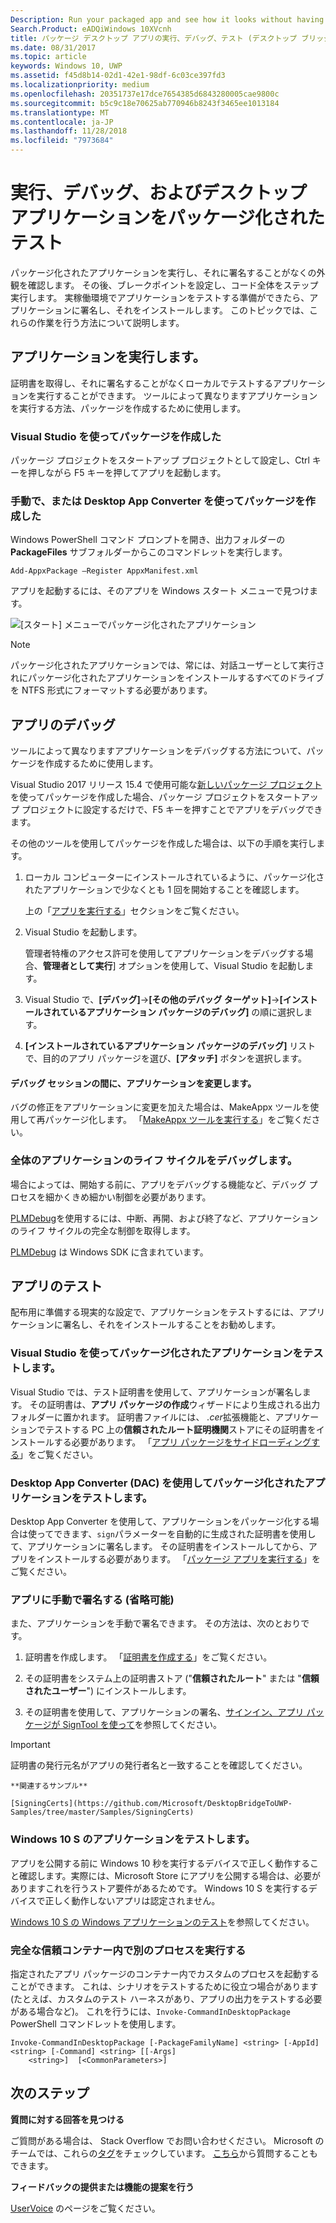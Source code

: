 ```yaml
---
Description: Run your packaged app and see how it looks without having to sign it. Then, set breakpoints and step through code. When you're ready to test your app in a production environment, sign your app and then install it.
Search.Product: eADQiWindows 10XVcnh
title: パッケージ デスクトップ アプリの実行、デバッグ、テスト (デスクトップ ブリッジ)
ms.date: 08/31/2017
ms.topic: article
keywords: Windows 10, UWP
ms.assetid: f45d8b14-02d1-42e1-98df-6c03ce397fd3
ms.localizationpriority: medium
ms.openlocfilehash: 20351737e17dce7654385d6843280005cae9800c
ms.sourcegitcommit: b5c9c18e70625ab770946b8243f3465ee1013184
ms.translationtype: MT
ms.contentlocale: ja-JP
ms.lasthandoff: 11/28/2018
ms.locfileid: "7973684"
---
```

# <a name="run-debug-and-test-a-packaged-desktop-application"></a>実行、デバッグ、およびデスクトップ アプリケーションをパッケージ化されたテスト

パッケージ化されたアプリケーションを実行し、それに署名することがなくの外観を確認します。 その後、ブレークポイントを設定し、コード全体をステップ実行します。 実稼働環境でアプリケーションをテストする準備ができたら、アプリケーションに署名し、それをインストールします。 このトピックでは、これらの作業を行う方法について説明します。

<a id="run-app" />

## <a name="run-your-application"></a>アプリケーションを実行します。

証明書を取得し、それに署名することがなくローカルでテストするアプリケーションを実行することができます。 ツールによって異なりますアプリケーションを実行する方法、パッケージを作成するために使用します。

### <a name="you-created-the-package-by-using-visual-studio"></a>Visual Studio を使ってパッケージを作成した

パッケージ プロジェクトをスタートアップ プロジェクトとして設定し、Ctrl キーを押しながら F5 キーを押してアプリを起動します。

### <a name="you-created-the-package-manually-or-by-using-the-desktop-app-converter"></a>手動で、または Desktop App Converter を使ってパッケージを作成した

Windows PowerShell コマンド プロンプトを開き、出力フォルダーの **PackageFiles** サブフォルダーからこのコマンドレットを実行します。

```
Add-AppxPackage –Register AppxManifest.xml
```
アプリを起動するには、そのアプリを Windows スタート メニューで見つけます。

![[スタート] メニューでパッケージ化されたアプリケーション](images/desktop-to-uwp/converted-app-installed.png)

> [!NOTE]
> パッケージ化されたアプリケーションでは、常には、対話ユーザーとして実行されにパッケージ化されたアプリケーションをインストールするすべてのドライブを NTFS 形式にフォーマットする必要があります。

## <a name="debug-your-app"></a>アプリのデバッグ

ツールによって異なりますアプリケーションをデバッグする方法について、パッケージを作成するために使用します。

Visual Studio 2017 リリース 15.4 で使用可能な[新しいパッケージ プロジェクト](desktop-to-uwp-packaging-dot-net.md#new-packaging-project)を使ってパッケージを作成した場合、パッケージ プロジェクトをスタートアップ プロジェクトに設定するだけで、F5 キーを押すことでアプリをデバッグできます。

その他のツールを使用してパッケージを作成した場合は、以下の手順を実行します。

1. ローカル コンピューターにインストールされているように、パッケージ化されたアプリケーションで少なくとも 1 回を開始することを確認します。

   上の「[アプリを実行する](#run-app)」セクションをご覧ください。

2. Visual Studio を起動します。

   管理者特権のアクセス許可を使用してアプリケーションをデバッグする場合、**管理者として実行**] オプションを使用して、Visual Studio を起動します。

3. Visual Studio で、**[デバッグ]**->**[その他のデバッグ ターゲット]**->**[インストールされているアプリケーション パッケージのデバッグ]** の順に選択します。

4. **[インストールされているアプリケーション パッケージのデバッグ]** リストで、目的のアプリ パッケージを選び、**[アタッチ]** ボタンを選択します。

#### <a name="modify-your-application-in-between-debug-sessions"></a>デバッグ セッションの間に、アプリケーションを変更します。

バグの修正をアプリケーションに変更を加えた場合は、MakeAppx ツールを使用して再パッケージ化します。 「[MakeAppx ツールを実行する](desktop-to-uwp-manual-conversion.md#make-appx)」をご覧ください。

### <a name="debug-the-entire-application-lifecycle"></a>全体のアプリケーションのライフ サイクルをデバッグします。

場合によっては、開始する前に、アプリをデバッグする機能など、デバッグ プロセスを細かくきめ細かい制御を必要があります。

[PLMDebug](https://msdn.microsoft.com/library/windows/hardware/jj680085(v=vs.85).aspx)を使用するには、中断、再開、および終了など、アプリケーションのライフ サイクルの完全な制御を取得します。

[PLMDebug](https://msdn.microsoft.com/library/windows/hardware/jj680085(v=vs.85).aspx) は Windows SDK に含まれています。

## <a name="test-your-app"></a>アプリのテスト

配布用に準備する現実的な設定で、アプリケーションをテストするには、アプリケーションに署名し、それをインストールすることをお勧めします。

### <a name="test-an-application-that-you-packaged-by-using-visual-studio"></a>Visual Studio を使ってパッケージ化されたアプリケーションをテストします。

Visual Studio では、テスト証明書を使用して、アプリケーションが署名します。 その証明書は、**アプリ パッケージの作成**ウィザードにより生成される出力フォルダーに置かれます。 証明書ファイルには、 *.cer*拡張機能と、アプリケーションでテストする PC 上の**信頼されたルート証明機関**ストアにその証明書をインストールする必要があります。 「[アプリ パッケージをサイドローディングする](../packaging/packaging-uwp-apps.md#sideload-your-app-package)」をご覧ください。

### <a name="test-an-application-that-you-packaged-by-using-the-desktop-app-converter-dac"></a>Desktop App Converter (DAC) を使用してパッケージ化されたアプリケーションをテストします。

Desktop App Converter を使用して、アプリケーションをパッケージ化する場合は使ってできます、``sign``パラメーターを自動的に生成された証明書を使用して、アプリケーションに署名します。 その証明書をインストールしてから、アプリをインストールする必要があります。 「[パッケージ アプリを実行する](desktop-to-uwp-run-desktop-app-converter.md#run-app)」をご覧ください。   


### <a name="manually-sign-apps-optional"></a>アプリに手動で署名する (省略可能)

また、アプリケーションを手動で署名できます。 その方法は、次のとおりです。

1. 証明書を作成します。 「[証明書を作成する](../packaging/create-certificate-package-signing.md)」をご覧ください。

2. その証明書をシステム上の証明書ストア ("**信頼されたルート**" または "**信頼されたユーザー**") にインストールします。

3. その証明書を使用して、アプリケーションの署名、[サインイン、アプリ パッケージが SignTool を使って](../packaging/sign-app-package-using-signtool.md)を参照してください。

  > [!IMPORTANT]
  > 証明書の発行元名がアプリの発行者名と一致することを確認してください。

    **関連するサンプル**

    [SigningCerts](https://github.com/Microsoft/DesktopBridgeToUWP-Samples/tree/master/Samples/SigningCerts)


### <a name="test-your-application-for-windows-10-s"></a>Windows 10 S のアプリケーションをテストします。

アプリを公開する前に Windows 10 秒を実行するデバイスで正しく動作すること確認します。実際には、Microsoft Store にアプリを公開する場合は、必要がありますこれを行うストア要件があるためです。 Windows 10 S を実行するデバイスで正しく動作しないアプリは認定されません。

[Windows 10 S の Windows アプリケーションのテスト](https://docs.microsoft.com/windows/uwp/porting/desktop-to-uwp-test-windows-s)を参照してください。

### <a name="run-another-process-inside-the-full-trust-container"></a>完全な信頼コンテナー内で別のプロセスを実行する

指定されたアプリ パッケージのコンテナー内でカスタムのプロセスを起動することができます。 これは、シナリオをテストするために役立つ場合があります (たとえば、カスタムのテスト ハーネスがあり、アプリの出力をテストする必要がある場合など)。 これを行うには、```Invoke-CommandInDesktopPackage``` PowerShell コマンドレットを使用します。

```CMD
Invoke-CommandInDesktopPackage [-PackageFamilyName] <string> [-AppId] <string> [-Command] <string> [[-Args]
    <string>]  [<CommonParameters>]
```

## <a name="next-steps"></a>次のステップ

**質問に対する回答を見つける**

ご質問がある場合は、 Stack Overflow でお問い合わせください。 Microsoft のチームでは、これらの[タグ](http://stackoverflow.com/questions/tagged/project-centennial+or+desktop-bridge)をチェックしています。 [こちら](https://social.msdn.microsoft.com/Forums/en-US/home?filter=alltypes&sort=relevancedesc&searchTerm=%5BDesktop%20Converter%5D)から質問することもできます。

**フィードバックの提供または機能の提案を行う**

[UserVoice](https://wpdev.uservoice.com/forums/110705-universal-windows-platform/category/161895-desktop-bridge-centennial) のページをご覧ください。
